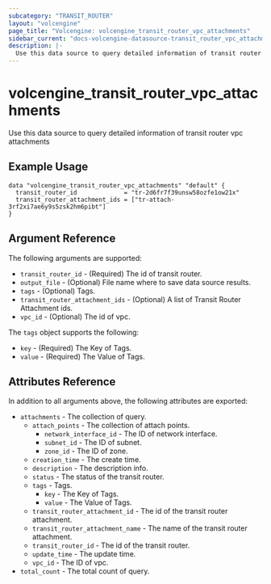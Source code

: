 ```yaml
---
subcategory: "TRANSIT_ROUTER"
layout: "volcengine"
page_title: "Volcengine: volcengine_transit_router_vpc_attachments"
sidebar_current: "docs-volcengine-datasource-transit_router_vpc_attachments"
description: |-
  Use this data source to query detailed information of transit router vpc attachments
---
```

# volcengine_transit_router_vpc_attachments
Use this data source to query detailed information of transit router vpc attachments
## Example Usage
```hcl
data "volcengine_transit_router_vpc_attachments" "default" {
  transit_router_id             = "tr-2d6fr7f39unsw58ozfe1ow21x"
  transit_router_attachment_ids = ["tr-attach-3rf2xi7ae6y9s5zsk2hm6pibt"]
}
```
## Argument Reference
The following arguments are supported:
* `transit_router_id` - (Required) The id of transit router.
* `output_file` - (Optional) File name where to save data source results.
* `tags` - (Optional) Tags.
* `transit_router_attachment_ids` - (Optional) A list of Transit Router Attachment ids.
* `vpc_id` - (Optional) The id of vpc.

The `tags` object supports the following:

* `key` - (Required) The Key of Tags.
* `value` - (Required) The Value of Tags.

## Attributes Reference
In addition to all arguments above, the following attributes are exported:
* `attachments` - The collection of query.
    * `attach_points` - The collection of attach points.
        * `network_interface_id` - The ID of network interface.
        * `subnet_id` - The ID of subnet.
        * `zone_id` - The ID of zone.
    * `creation_time` - The create time.
    * `description` - The description info.
    * `status` - The status of the transit router.
    * `tags` - Tags.
        * `key` - The Key of Tags.
        * `value` - The Value of Tags.
    * `transit_router_attachment_id` - The id of the transit router attachment.
    * `transit_router_attachment_name` - The name of the transit router attachment.
    * `transit_router_id` - The id of the transit router.
    * `update_time` - The update time.
    * `vpc_id` - The ID of vpc.
* `total_count` - The total count of query.


